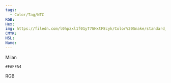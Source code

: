 ```yaml
---
tags:
  - Color/Tag/NTC
RGB:
Hex:
img: https://filedn.com/l0hpzxl1f01yT7GHxtF8cyk/Color%20Snake/standard_csv_to_svg/FAFFA4.svg
CMYK:
HSL:
Name:
---
```

Milan
```palette
#FAFFA4
```
RGB
